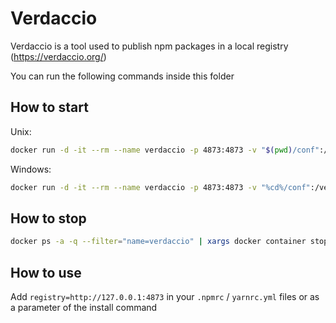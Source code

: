 # Verdaccio

Verdaccio is a tool used to publish npm packages in a local registry (https://verdaccio.org/)

You can run the following commands inside this folder

## How to start

Unix:
```bash
docker run -d -it --rm --name verdaccio -p 4873:4873 -v "$(pwd)/conf":/verdaccio/conf -v "$(pwd)/storage":/verdaccio/storage:z verdaccio/verdaccio
```

Windows:
```bash
docker run -d -it --rm --name verdaccio -p 4873:4873 -v "%cd%/conf":/verdaccio/conf -v "%cd%/storage":/verdaccio/storage verdaccio/verdaccio
```

## How to stop

```bash
docker ps -a -q --filter="name=verdaccio" | xargs docker container stop
```

## How to use

Add `registry=http://127.0.0.1:4873` in your `.npmrc` / `yarnrc.yml` files or as a parameter of the install command
